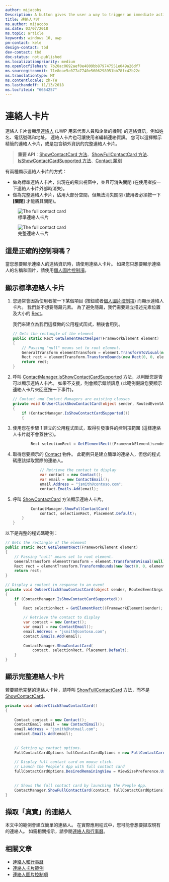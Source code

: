 ```yaml
---
author: mijacobs
Description: A button gives the user a way to trigger an immediate action.
title: 連絡人卡片
ms.author: mijacobs
ms.date: 03/07/2018
ms.topic: article
keywords: windows 10, uwp
pm-contact: kele
design-contact: tbd
dev-contact: tbd
doc-status: not-published
ms.localizationpriority: medium
ms.openlocfilehash: 7b20ac0692aef0e4809bb879747551e049a26df7
ms.sourcegitcommit: 71e8eae5c077a7740e5606298951bb78fc42b22c
ms.translationtype: MT
ms.contentlocale: zh-TW
ms.lasthandoff: 11/13/2018
ms.locfileid: "6654257"
---
```

# <a name="contact-card"></a>連絡人卡片

連絡人卡片會顯示[連絡人](//docs.microsoft.com/uwp/api/Windows.ApplicationModel.Contacts.Contact) (UWP 用來代表人員和企業的機制) 的連絡資訊，例如姓名、電話號碼和地址。  連絡人卡片也可讓使用者編輯連絡資訊。 您可以選擇顯示精簡的連絡人卡片，或是包含額外資訊的完整連絡人卡片。

> **重要 API**：[ShowContactCard 方法](/uwp/api/windows.applicationmodel.contacts.contactmanager#Windows_ApplicationModel_Contacts_ContactManager_ShowFullContactCard_Windows_ApplicationModel_Contacts_Contact_Windows_Foundation_Rect_)、[ShowFullContactCard 方法](/uwp/api/windows.applicationmodel.contacts.contactmanager#Windows_ApplicationModel_Contacts_ContactManager_ShowContactCard_Windows_ApplicationModel_Contacts_Contact_Windows_ApplicationModel_Contacts_FullContactCardOptions_)、[IsShowContactCardSupported 方法](/uwp/api/windows.applicationmodel.contacts.contactmanager.IsShowContactCardSupported)、[Contact 類別](//docs.microsoft.com/uwp/api/Windows.ApplicationModel.Contacts.Contact)  

有兩種顯示連絡人卡片的方式：  
* 做為標準連絡人卡片，出現在的飛出視窗中，並且可消失關閉 (在使用者按一下連絡人卡片外部時消失)。 
* 做為完整連絡人卡片，佔用大部分空間，但無法消失關閉 (使用者必須按一下 **\[關閉\]** 才能將其關閉)。 


<figure>
    <img src="images/contact-card/contact-card-standard.png" alt="The full contact card">
    <figcaption>標準連絡人卡片</figcaption>
</figure>

<figure>
    <img src="images/contact-card/contact-card-full.png" alt="The full contact card">
    <figcaption>完整連絡人卡片</figcaption>
</figure>


## <a name="is-this-the-right-control"></a>這是正確的控制項嗎？

當您想要顯示連絡人的連絡資訊時，請使用連絡人卡片。 如果您只想要顯示連絡人的名稱和圖片，請使用[個人圖片控制項](person-picture.md)。 


<!-- TODO: Add examples back when the contact card has been added. -->

<!-- ## Examples

<table>
<th align="left">XAML Controls Gallery<th>
<tr>
<td><img src="images/xaml-controls-gallery-sm.png" alt="XAML controls gallery"></img></td>
<td>
    <p>If you have the <strong style="font-weight: semi-bold">XAML Controls Gallery</strong> app installed, click here to <a href="xamlcontrolsgallery:/item/Button">open the app and see the Button in action</a>.</p>
    <ul>
    <li><a href="https://www.microsoft.com/store/productId/9MSVH128X2ZT">Get the XAML Controls Gallery app (Microsoft Store)</a></li>
    <li><a href="https://github.com/Microsoft/Windows-universal-samples/tree/master/Samples/XamlUIBasics">Get the source code (GitHub)</a></li>
    </ul>
</td>
</tr>
</table> -->

## <a name="show-a-standard-contact-card"></a>顯示標準連絡人卡片

1. 您通常會因為使用者按一下某個項目 (按鈕或者[個人圖片控制項](person-picture.md)) 而顯示連絡人卡片。 我們並不想要隱藏元素。 為了避免隱藏，我們需要建立描述元素位置及大小的 [Rect](/uwp/api/windows.foundation.rect)。 

    我們來建立為我們這樣做的公用程式函式，稍後會用到。
    ```csharp
    // Gets the rectangle of the element 
    public static Rect GetElementRectHelper(FrameworkElement element) 
    { 
        // Passing "null" means set to root element. 
        GeneralTransform elementTransform = element.TransformToVisual(null); 
        Rect rect = elementTransform.TransformBounds(new Rect(0, 0, element.ActualWidth, element.ActualHeight)); 
        return rect; 
    } 

    ```

2. 呼叫 [ContactManager.IsShowContactCardSupported](/uwp/api/windows.applicationmodel.contacts.contactmanager.IsShowContactCardSupported) 方法，以判斷您是否可以顯示連絡人卡片。 如果不支援，則會顯示錯誤訊息  (此範例假設您要顯示連絡人卡片來回應按一下事件)。
    ```csharp
    // Contact and Contact Managers are existing classes 
    private void OnUserClickShowContactCard(object sender, RoutedEventArgs e) 
    { 
        if (ContactManager.IsShowContactCardSupported()) 
        { 

    ```

3. 使用您在步驟 1 建立的公用程式函式，取得引發事件的控制項範圍 (這樣連絡人卡片就不會蓋住它)。

    ```csharp
            Rect selectionRect = GetElementRect((FrameworkElement)sender); 
    ```

4. 取得您要顯示的 [Contact](//docs.microsoft.com/uwp/api/Windows.ApplicationModel.Contacts.Contact) 物件。 此範例只是建立簡單的連絡人，但您的程式碼應該擷取實際的連絡人。 

    ```csharp
                // Retrieve the contact to display
                var contact = new Contact(); 
                var email = new ContactEmail(); 
                email.Address = "jsmith@contoso.com"; 
                contact.Emails.Add(email); 
    ```
5. 呼叫 [ShowContactCard](/uwp/api/windows.applicationmodel.contacts.contactmanager#Windows_ApplicationModel_Contacts_ContactManager_ShowFullContactCard_Windows_ApplicationModel_Contacts_Contact_Windows_Foundation_Rect_) 方法顯示連絡人卡片。 

    ```csharp
            ContactManager.ShowFullContactCard(
                contact, selectionRect, Placement.Default); 
        } 
    } 
    ```

以下是完整的程式碼範例：

```csharp
// Gets the rectangle of the element 
public static Rect GetElementRect(FrameworkElement element) 
{ 
    // Passing "null" means set to root element. 
    GeneralTransform elementTransform = element.TransformToVisual(null); 
    Rect rect = elementTransform.TransformBounds(new Rect(0, 0, element.ActualWidth, element.ActualHeight)); 
    return rect; 
} 
 
// Display a contact in response to an event
private void OnUserClickShowContactCard(object sender, RoutedEventArgs e) 
{ 
    if (ContactManager.IsShowContactCardSupported()) 
    { 
        Rect selectionRect = GetElementRect((FrameworkElement)sender);

        // Retrieve the contact to display
        var contact = new Contact(); 
        var email = new ContactEmail(); 
        email.Address = "jsmith@contoso.com"; 
        contact.Emails.Add(email); 
    
        ContactManager.ShowContactCard(
            contact, selectionRect, Placement.Default); 
    } 
} 

```

## <a name="show-a-full-contact-card"></a>顯示完整連絡人卡片

若要顯示完整的連絡人卡片，請呼叫 [ShowFullContactCard](/uwp/api/windows.applicationmodel.contacts.contactmanager#Windows_ApplicationModel_Contacts_ContactManager_ShowContactCard_Windows_ApplicationModel_Contacts_Contact_Windows_ApplicationModel_Contacts_FullContactCardOptions_) 方法，而不是 [ShowContactCard](/uwp/api/windows.applicationmodel.contacts.contactmanager#Windows_ApplicationModel_Contacts_ContactManager_ShowFullContactCard_Windows_ApplicationModel_Contacts_Contact_Windows_Foundation_Rect_)。

```csharp
private void onUserClickShowContactCard() 
{ 
   
    Contact contact = new Contact(); 
    ContactEmail email = new ContactEmail(); 
    email.Address = "jsmith@hotmail.com"; 
    contact.Emails.Add(email); 
 
 
    // Setting up contact options.     
    FullContactCardOptions fullContactCardOptions = new FullContactCardOptions(); 
 
    // Display full contact card on mouse click.   
    // Launch the People’s App with full contact card  
    fullContactCardOptions.DesiredRemainingView = ViewSizePreference.UseLess; 
     
 
    // Shows the full contact card by launching the People App. 
    ContactManager.ShowFullContactCard(contact, fullContactCardOptions); 
} 

```

## <a name="retrieving-real-contacts"></a>擷取「真實」的連絡人

本文中的範例會建立簡單的連絡人。 在實際應用程式中，您可能會想要擷取現有的連絡人。 如需相關指示，請參閱[連絡人和行事曆](/windows/uwp/contacts-and-calendar/)。




## <a name="related-articles"></a>相關文章
- [連絡人和行事曆](/windows/uwp/contacts-and-calendar/)
- [連絡人卡片範例](http://go.microsoft.com/fwlink/p/?LinkId=624040)
- [連絡人圖片控制項](/windows/uwp/controls-and-patterns/person-picture/)
